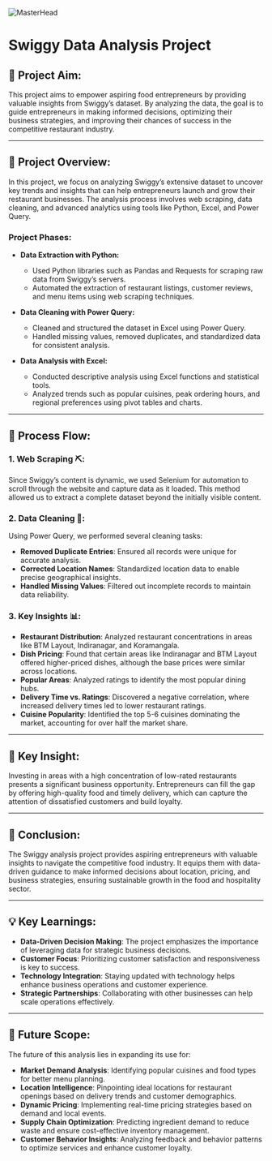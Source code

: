 ![MasterHead](https://cdn.dribbble.com/users/1197989/screenshots/5585685/media/139eef797b4034c31cd8189a717c2022.gif)

# Swiggy Data Analysis Project

## 🎯 Project Aim:
This project aims to empower aspiring food entrepreneurs by providing valuable insights from Swiggy’s dataset. By analyzing the data, the goal is to guide entrepreneurs in making informed decisions, optimizing their business strategies, and improving their chances of success in the competitive restaurant industry.

---

## 📃 Project Overview:
In this project, we focus on analyzing Swiggy’s extensive dataset to uncover key trends and insights that can help entrepreneurs launch and grow their restaurant businesses. The analysis process involves web scraping, data cleaning, and advanced analytics using tools like Python, Excel, and Power Query.

### Project Phases:

- **Data Extraction with Python:**
  - Used Python libraries such as Pandas and Requests for scraping raw data from Swiggy’s servers.
  - Automated the extraction of restaurant listings, customer reviews, and menu items using web scraping techniques.

- **Data Cleaning with Power Query:**
  - Cleaned and structured the dataset in Excel using Power Query.
  - Handled missing values, removed duplicates, and standardized data for consistent analysis.

- **Data Analysis with Excel:**
  - Conducted descriptive analysis using Excel functions and statistical tools.
  - Analyzed trends such as popular cuisines, peak ordering hours, and regional preferences using pivot tables and charts.

---

## 🔄 Process Flow:

### 1. Web Scraping ⛏️:
Since Swiggy’s content is dynamic, we used Selenium for automation to scroll through the website and capture data as it loaded. This method allowed us to extract a complete dataset beyond the initially visible content.

### 2. Data Cleaning 🧹:
Using Power Query, we performed several cleaning tasks:
- **Removed Duplicate Entries**: Ensured all records were unique for accurate analysis.
- **Corrected Location Names**: Standardized location data to enable precise geographical insights.
- **Handled Missing Values**: Filtered out incomplete records to maintain data reliability.

### 3. Key Insights 📊:
- **Restaurant Distribution**: Analyzed restaurant concentrations in areas like BTM Layout, Indiranagar, and Koramangala.
- **Dish Pricing**: Found that certain areas like Indiranagar and BTM Layout offered higher-priced dishes, although the base prices were similar across locations.
- **Popular Areas**: Analyzed ratings to identify the most popular dining hubs.
- **Delivery Time vs. Ratings**: Discovered a negative correlation, where increased delivery times led to lower restaurant ratings.
- **Cuisine Popularity**: Identified the top 5-6 cuisines dominating the market, accounting for over half the market share.

---

## 🔑 Key Insight:
Investing in areas with a high concentration of low-rated restaurants presents a significant business opportunity. Entrepreneurs can fill the gap by offering high-quality food and timely delivery, which can capture the attention of dissatisfied customers and build loyalty.

---

## 🏁 Conclusion:
The Swiggy analysis project provides aspiring entrepreneurs with valuable insights to navigate the competitive food industry. It equips them with data-driven guidance to make informed decisions about location, pricing, and business strategies, ensuring sustainable growth in the food and hospitality sector.

---

## 💡 Key Learnings:
- **Data-Driven Decision Making**: The project emphasizes the importance of leveraging data for strategic business decisions.
- **Customer Focus**: Prioritizing customer satisfaction and responsiveness is key to success.
- **Technology Integration**: Staying updated with technology helps enhance business operations and customer experience.
- **Strategic Partnerships**: Collaborating with other businesses can help scale operations effectively.

---

## 🔮 Future Scope:
The future of this analysis lies in expanding its use for:
- **Market Demand Analysis**: Identifying popular cuisines and food types for better menu planning.
- **Location Intelligence**: Pinpointing ideal locations for restaurant openings based on delivery trends and customer demographics.
- **Dynamic Pricing**: Implementing real-time pricing strategies based on demand and local events.
- **Supply Chain Optimization**: Predicting ingredient demand to reduce waste and ensure cost-effective inventory management.
- **Customer Behavior Insights**: Analyzing feedback and behavior patterns to optimize services and enhance customer loyalty.

